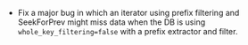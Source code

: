 * Fix a major bug in which an iterator using prefix filtering and SeekForPrev might miss data when the DB is using `whole_key_filtering=false` with a prefix extractor and filter.
